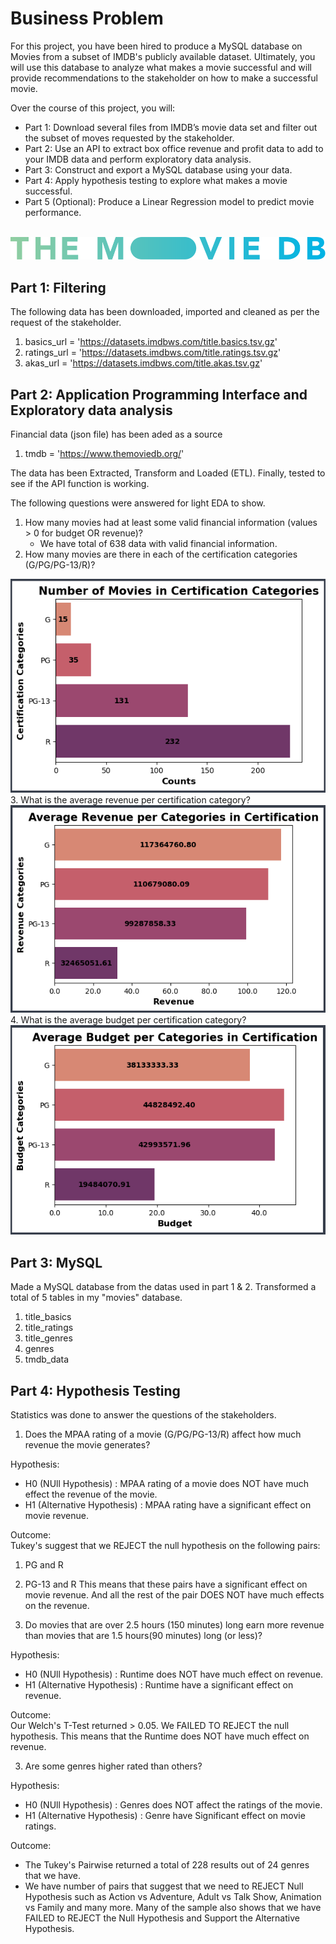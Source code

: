 # Business Problem

For this project, you have been hired to produce a MySQL database on Movies from a subset of IMDB's publicly available dataset. Ultimately, you will use this database to analyze what makes a movie successful and will provide recommendations to the stakeholder on how to make a successful movie.

Over the course of this project, you will:

* Part 1: Download several files from IMDB’s movie data set and filter out the subset of moves requested by the stakeholder.
* Part 2: Use an API to extract box office revenue and profit data to add to your IMDB data and perform exploratory data analysis.
* Part 3: Construct and export a MySQL database using your data.
* Part 4: Apply hypothesis testing to explore what makes a movie successful.
* Part 5 (Optional): Produce a Linear Regression model to predict movie performance. <br><br>

<img src = 'blue_long_2-9665a76b1ae401a510ec1e0ca40ddcb3b0cfe45f1d51b77a308fea0845885648.svg'>

## Part 1: Filtering

The following data has been downloaded, imported and cleaned as per the request of the stakeholder.
 
1. basics_url = 'https://datasets.imdbws.com/title.basics.tsv.gz'
2. ratings_url = 'https://datasets.imdbws.com/title.ratings.tsv.gz'
3. akas_url = 'https://datasets.imdbws.com/title.akas.tsv.gz'

## Part 2: Application Programming Interface and Exploratory data analysis

Financial data (json file) has been aded as a source 

1. tmdb = 'https://www.themoviedb.org/'

The data has been Extracted, Transform and Loaded (ETL). Finally, tested to see if the API function is working.

The following questions were answered for light EDA to show.

1. How many movies had at least some valid financial information (values > 0 for budget OR revenue)?
    - We have total of 638 data with valid financial information.
2. How many movies are there in each of the certification categories (G/PG/PG-13/R)?
<img src = 'EDA No of Movies.png'>
3. What is the average revenue per certification category?
<img src = 'EDA Average revenue.png'>
4. What is the average budget per certification category?
<img src = 'EDA Average Budget.png'>

## Part 3: MySQL

Made a MySQL database from the datas used in part 1 & 2. Transformed a total of 5 tables in my "movies" database.
1. title_basics
2. title_ratings
3. title_genres
4. genres
5. tmdb_data 

## Part 4: Hypothesis Testing

Statistics was done to answer the questions of the stakeholders. 

1. Does the MPAA rating of a movie (G/PG/PG-13/R) affect how much revenue the movie generates?

Hypothesis: <br>
- H0 (NUll Hypothesis) : MPAA rating of a movie does NOT have much effect the revenue of the movie. <br>
- H1 (Alternative Hypothesis) : MPAA rating have a significant effect on movie revenue. <br>

Outcome:  <br>
Tukey's suggest that we REJECT the null hypothesis on the following pairs:
1. PG and R
2. PG-13 and R
This means that these pairs have a significant effect on movie revenue. And all the rest of the pair DOES NOT have much effects on the revenue.

2. Do movies that are over 2.5 hours (150 minutes) long earn more revenue than movies that are 1.5 hours(90 minutes) long (or less)?

Hypothesis: <br>
- H0 (NUll Hypothesis) : Runtime does NOT have much effect on revenue. <br>
- H1 (Alternative Hypothesis) : Runtime have a significant effect on revenue. <br>

Outcome:  <br>
Our Welch's T-Test returned > 0.05. We FAILED TO REJECT the null hypothesis. This means that the Runtime does NOT have much effect on revenue.

3. Are some genres higher rated than others?

Hypothesis: <br>
- H0 (NUll Hypothesis) : Genres does NOT affect the ratings of the movie. <br>
- H1 (Alternative Hypothesis) : Genre have Significant effect on movie ratings. <br>

Outcome: <br>
- The Tukey's Pairwise returned a total of 228 results out of 24 genres that we have.
- We have number of pairs that suggest that we need to REJECT Null Hypothesis such as Action vs Adventure, Adult vs Talk Show, Animation vs Family and many more. Many of the sample also shows that we have FAILED to REJECT the Null Hypothesis and Support the Alternative Hypothesis.